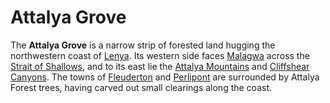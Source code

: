 # Attalya Grove

The **Attalya Grove** is a narrow strip of forested land hugging the northwestern coast of [Lenya](index.md). Its western side faces [Malagwa](../malagwa.md) across the [Strait of Shallows](../coasts/index.md#strait-of-shallows), and to its east lie the [Attalya Mountains](attalya-mountains/) and [Cliffshear Canyons](cliffshear-canyons.md). The towns of [Fleuderton](../../../ch-2-people-of-mote/societies/esterfell-accord/fleuderton/) and [Perlipont](../../../ch-2-people-of-mote/societies/esterfell-accord/perlipont.md) are surrounded by Attalya Forest trees, having carved out small clearings along the coast.
